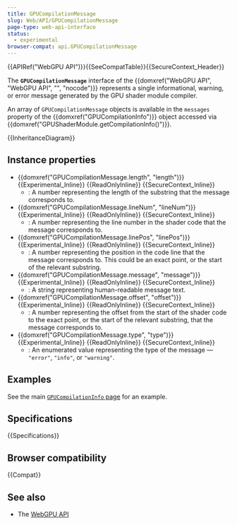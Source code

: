 ```yaml
---
title: GPUCompilationMessage
slug: Web/API/GPUCompilationMessage
page-type: web-api-interface
status:
  - experimental
browser-compat: api.GPUCompilationMessage
---
```


{{APIRef("WebGPU API")}}{{SeeCompatTable}}{{SecureContext_Header}}

The **`GPUCompilationMessage`** interface of the {{domxref("WebGPU API", "WebGPU API", "", "nocode")}} represents a single informational, warning, or error message generated by the GPU shader module compiler.

An array of `GPUCompilationMessage` objects is available in the `messages` property of the {{domxref("GPUCompilationInfo")}} object accessed via {{domxref("GPUShaderModule.getCompilationInfo()")}}.

{{InheritanceDiagram}}

## Instance properties

- {{domxref("GPUCompilationMessage.length", "length")}} {{Experimental_Inline}} {{ReadOnlyInline}} {{SecureContext_Inline}}
  - : A number representing the length of the substring that the message corresponds to.
- {{domxref("GPUCompilationMessage.lineNum", "lineNum")}} {{Experimental_Inline}} {{ReadOnlyInline}} {{SecureContext_Inline}}
  - : A number representing the line number in the shader code that the message corresponds to.
- {{domxref("GPUCompilationMessage.linePos", "linePos")}} {{Experimental_Inline}} {{ReadOnlyInline}} {{SecureContext_Inline}}
  - : A number representing the position in the code line that the message corresponds to. This could be an exact point, or the start of the relevant substring.
- {{domxref("GPUCompilationMessage.message", "message")}} {{Experimental_Inline}} {{ReadOnlyInline}} {{SecureContext_Inline}}
  - : A string representing human-readable message text.
- {{domxref("GPUCompilationMessage.offset", "offset")}} {{Experimental_Inline}} {{ReadOnlyInline}} {{SecureContext_Inline}}
  - : A number representing the offset from the start of the shader code to the exact point, or the start of the relevant substring, that the message corresponds to.
- {{domxref("GPUCompilationMessage.type", "type")}} {{Experimental_Inline}} {{ReadOnlyInline}} {{SecureContext_Inline}}
  - : An enumerated value representing the type of the message — `"error"`, `"info"`, or `"warning"`.

## Examples

See the main [`GPUCompilationInfo` page](/en-US/docs/Web/API/GPUCompilationInfo#examples) for an example.

## Specifications

{{Specifications}}

## Browser compatibility

{{Compat}}

## See also

- The [WebGPU API](/en-US/docs/Web/API/WebGPU_API)
